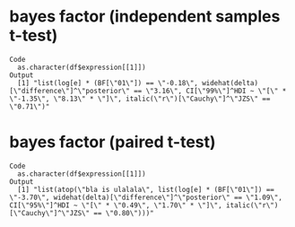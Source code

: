 # bayes factor (independent samples t-test)

    Code
      as.character(df$expression[[1]])
    Output
      [1] "list(log[e] * (BF[\"01\"]) == \"-0.18\", widehat(delta)[\"difference\"]^\"posterior\" == \"3.16\", CI[\"99%\"]^HDI ~ \"[\" * \"-1.35\", \"8.13\" * \"]\", italic(\"r\")[\"Cauchy\"]^\"JZS\" == \"0.71\")"

# bayes factor (paired t-test)

    Code
      as.character(df$expression[[1]])
    Output
      [1] "list(atop(\"bla is ulalala\", list(log[e] * (BF[\"01\"]) == \"-3.70\", widehat(delta)[\"difference\"]^\"posterior\" == \"1.09\", CI[\"95%\"]^HDI ~ \"[\" * \"0.49\", \"1.70\" * \"]\", italic(\"r\")[\"Cauchy\"]^\"JZS\" == \"0.80\")))"

